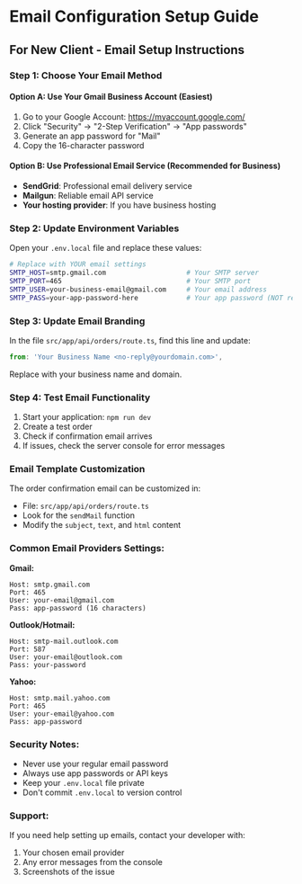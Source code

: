 # Email Configuration Setup Guide

## For New Client - Email Setup Instructions

### Step 1: Choose Your Email Method

#### Option A: Use Your Gmail Business Account (Easiest)
1. Go to your Google Account: https://myaccount.google.com/
2. Click "Security" → "2-Step Verification" → "App passwords"
3. Generate an app password for "Mail"
4. Copy the 16-character password

#### Option B: Use Professional Email Service (Recommended for Business)
- **SendGrid**: Professional email delivery service
- **Mailgun**: Reliable email API service
- **Your hosting provider**: If you have business hosting

### Step 2: Update Environment Variables

Open your `.env.local` file and replace these values:

```bash
# Replace with YOUR email settings
SMTP_HOST=smtp.gmail.com                    # Your SMTP server
SMTP_PORT=465                               # Your SMTP port
SMTP_USER=your-business-email@gmail.com     # Your email address
SMTP_PASS=your-app-password-here            # Your app password (NOT regular password)
```

### Step 3: Update Email Branding

In the file `src/app/api/orders/route.ts`, find this line and update:

```javascript
from: 'Your Business Name <no-reply@yourdomain.com>',
```

Replace with your business name and domain.

### Step 4: Test Email Functionality

1. Start your application: `npm run dev`
2. Create a test order
3. Check if confirmation email arrives
4. If issues, check the server console for error messages

### Email Template Customization

The order confirmation email can be customized in:
- File: `src/app/api/orders/route.ts`
- Look for the `sendMail` function
- Modify the `subject`, `text`, and `html` content

### Common Email Providers Settings:

**Gmail:**
```
Host: smtp.gmail.com
Port: 465
User: your-email@gmail.com
Pass: app-password (16 characters)
```

**Outlook/Hotmail:**
```
Host: smtp-mail.outlook.com
Port: 587
User: your-email@outlook.com
Pass: your-password
```

**Yahoo:**
```
Host: smtp.mail.yahoo.com
Port: 465
User: your-email@yahoo.com
Pass: app-password
```

### Security Notes:
- Never use your regular email password
- Always use app passwords or API keys
- Keep your `.env.local` file private
- Don't commit `.env.local` to version control

### Support:
If you need help setting up emails, contact your developer with:
1. Your chosen email provider
2. Any error messages from the console
3. Screenshots of the issue
